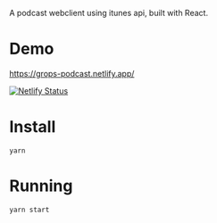 A podcast webclient using itunes api, built with React.

# Demo
https://grops-podcast.netlify.app/

[![Netlify Status](https://api.netlify.com/api/v1/badges/e98d5a91-d7b6-451b-8096-885b31e9f0a4/deploy-status)](https://app.netlify.com/sites/grops-podcast/deploys)

# Install
``` 
yarn
```

# Running
```
yarn start
```
